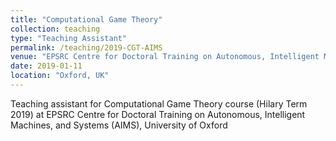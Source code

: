 ```yaml
---
title: "Computational Game Theory"
collection: teaching
type: "Teaching Assistant"
permalink: /teaching/2019-CGT-AIMS
venue: "EPSRC Centre for Doctoral Training on Autonomous, Intelligent Machines, and Systems (AIMS), University of Oxford"
date: 2019-01-11
location: "Oxford, UK"
---
```


Teaching assistant for Computational Game Theory course (Hilary Term 2019) at EPSRC Centre for Doctoral Training on Autonomous, Intelligent Machines, and Systems (AIMS), University of Oxford
